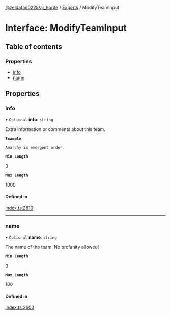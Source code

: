 [@zeldafan0225/ai_horde](../README.md) / [Exports](../modules.md) / ModifyTeamInput

# Interface: ModifyTeamInput

## Table of contents

### Properties

- [info](ModifyTeamInput.md#info)
- [name](ModifyTeamInput.md#name)

## Properties

### info

• `Optional` **info**: `string`

Extra information or comments about this team.

**`Example`**

```ts
Anarchy is emergent order.
```

**`Min Length`**

3

**`Max Length`**

1000

#### Defined in

[index.ts:2610](https://github.com/ZeldaFan0225/ai_horde/blob/9b3ae88/index.ts#L2610)

___

### name

• `Optional` **name**: `string`

The name of the team. No profanity allowed!

**`Min Length`**

3

**`Max Length`**

100

#### Defined in

[index.ts:2603](https://github.com/ZeldaFan0225/ai_horde/blob/9b3ae88/index.ts#L2603)

